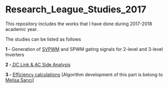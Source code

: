 # Research_League_Studies_2017

This repository includes the works that I have done during 2017-2018 academic year.

The studies can be listed as follows

**1 -** Generation of [SVPWM](https://github.com/hakansrc/Research_League_Studies_2017/tree/master/SVPWM) and SPWM gating signals for 2-level and 3-level Inverters

**2 -**[  DC Link & AC Side Analysis ](https://github.com/hakansrc/Research_League_Studies_2017/blob/master/useful%20codes%20%26%20explanations.md)

**3 -**  [ Efficiency calculations](https://github.com/hakansrc/Research_League_Studies_2017/blob/master/efficiency%20part.md)  [Algorithm development of this part is belong to [Melisa Sarıcı](https://github.com/MelisaSarici)]

